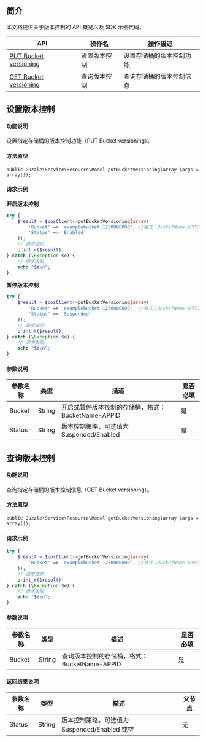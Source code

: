 ## 简介

本文档提供关于版本控制的 API 概览以及 SDK 示例代码。

| API                                                          | 操作名       | 操作描述                 |
| ------------------------------------------------------------ | ------------ | ------------------------ |
| [PUT Bucket versioning](https://intl.cloud.tencent.com/document/product/436/19889) | 设置版本控制 | 设置存储桶的版本控制功能 |
| [GET Bucket versioning](https://intl.cloud.tencent.com/document/product/436/19888) | 查询版本控制 | 查询存储桶的版本控制信息 |

## 设置版本控制

#### 功能说明

设置指定存储桶的版本控制功能（PUT Bucket versioning）。

#### 方法原型

```
public Guzzle\Service\Resource\Model putBucketVersioning(array $args = array());
```

#### 请求示例

**开启版本控制**

[//]: # (.cssg-snippet-put-bucket-versioning)

```php
try {
    $result = $cosClient->putBucketVersioning(array(
        'Bucket' => 'examplebucket-1250000000', //格式：BucketName-APPID
        'Status' => 'Enabled'
    )); 
    // 请求成功
    print_r($result);
} catch (\Exception $e) {
    // 请求失败
    echo "$e\n";
}
```

**暂停版本控制**

```php
try {
    $result = $cosClient->putBucketVersioning(array(
        'Bucket' => 'examplebucket-1250000000', //格式：BucketName-APPID
        'Status' => 'Suspended'
    )); 
    // 请求成功
    print_r($result);
} catch (\Exception $e) {
    // 请求失败
    echo "$e\n";
}
```

#### 参数说明

| 参数名称 | 类型   | 描述                                               | 是否必填 |
| -------- | ------ | -------------------------------------------------- | -------- |
| Bucket   | String | 开启或暂停版本控制的存储桶，格式：BucketName-APPID | 是       |
| Status   | String | 版本控制策略，可选值为 Suspended/Enabled           | 是       |

## 查询版本控制

#### 功能说明

查询指定存储桶的版本控制信息（GET Bucket versioning）。

#### 方法原型

```
public Guzzle\Service\Resource\Model getBucketVersioning(array $args = array());
```

#### 请求示例

[//]: # (.cssg-snippet-get-bucket-versioning)

```php
try {
    $result = $cosClient->getBucketVersioning(array(
        'Bucket' => 'examplebucket-1250000000', //格式：BucketName-APPID
    )); 
    // 请求成功
    print_r($result);
} catch (\Exception $e) {
    // 请求失败
    echo "$e\n";
}
```

#### 参数说明

| 参数名称 | 类型   | 描述                                         | 是否必填 |
| -------- | ------ | -------------------------------------------- | -------- |
| Bucket   | String | 查询版本控制的存储桶，格式：BucketName-APPID | 是       |

#### 返回结果说明

| 参数名称 | 类型   | 描述                                          | 父节点 |
| -------- | ------ | --------------------------------------------- | ------ |
| Status   | String | 版本控制策略，可选值为 Suspended/Enabled 或空 | 无     |
